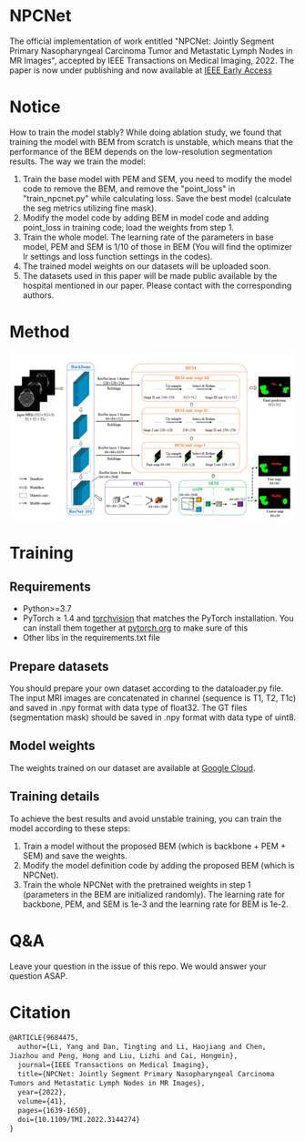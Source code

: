 # NPCNet
The official implementation of work entitled "NPCNet: Jointly Segment Primary Nasopharyngeal Carcinoma Tumor and Metastatic Lymph Nodes in MR Images", accepted by IEEE Transactions on Medical Imaging, 2022. The paper is now under publishing and now available at [IEEE Early Access](https://ieeexplore.ieee.org/document/9684475)

# Notice
How to train the model stably? While doing ablation study, we found that training the model with BEM from scratch is unstable, which
means that the performance of the BEM depends on the low-resolution segmentation results. The way we train the model:
1. Train the base model with PEM and SEM, you need to modify the model code to remove the BEM, and remove the "point_loss" in "train_npcnet.py" while calculating loss. Save the best model (calculate the seg metrics utilizing fine mask).
2. Modify the model code by adding BEM in model code and adding point_loss in training code, load the weights from step 1.
3. Train the whole model. The learning rate of the parameters in base model, PEM and SEM is 1/10 of those in BEM (You will find the optimizer lr settings and loss function settings in the codes).
4. The trained model weights on our datasets will be uploaded soon.
5. The datasets used in this paper will be made public available by the hospital mentioned in our paper. Please contact with the corresponding authors.

# Method
![Model Architecture](https://github.com/JasmineRain/NPCNet/blob/master/arc.png)

# Training

## Requirements

- Python>=3.7
- PyTorch ≥ 1.4 and [torchvision](https://github.com/pytorch/vision/) that matches the PyTorch installation.
  You can install them together at [pytorch.org](https://pytorch.org) to make sure of this
- Other libs in the requirements.txt file

## Prepare datasets

You should prepare your own dataset according to the dataloader.py file. The input MRI images are concatenated in channel (sequence is T1, T2, T1c) and saved in .npy format with data type of float32. The GT files (segmentation mask) should be saved in .npy format with data type of uint8.

## Model weights

The weights trained on our dataset are available at [Google Cloud](https://drive.google.com/drive/folders/13C8NXUF4jP7Ix2-1Mgya0mpsH2A6b5Me?usp=sharing).

## Training details

To achieve the best results and avoid unstable training, you can train the model according to these steps:
1. Train a model without the proposed BEM (which is backbone + PEM + SEM) and save the weights.
2. Modify the model definition code by adding the proposed BEM (which is NPCNet).
3. Train the whole NPCNet with the pretrained weights in step 1 (parameters in the BEM are initialized randomly). The learning rate for backbone, PEM, and SEM is 1e-3 and the learning rate for BEM is 1e-2.

# Q&A
Leave your question in the issue of this repo. We would answer your question ASAP.

# Citation
```
@ARTICLE{9684475,
  author={Li, Yang and Dan, Tingting and Li, Haojiang and Chen, Jiazhou and Peng, Hong and Liu, Lizhi and Cai, Hongmin},
  journal={IEEE Transactions on Medical Imaging},
  title={NPCNet: Jointly Segment Primary Nasopharyngeal Carcinoma Tumors and Metastatic Lymph Nodes in MR Images},
  year={2022},
  volume={41},
  pages={1639-1650},
  doi={10.1109/TMI.2022.3144274}
}
```
